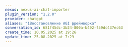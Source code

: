 ```yaml
---
nexus: nexus-ai-chat-importer
plugin_version: "1.2.0"
provider: chatgpt
aliases: "1Восстановление AGI фреймворка"
conversation_id: 681f45dc-3b24-800a-b492-f59dc437ec63
create_time: 10.05.2025 at 19:26
update_time: 25.08.2025 at 7:29
---
```

